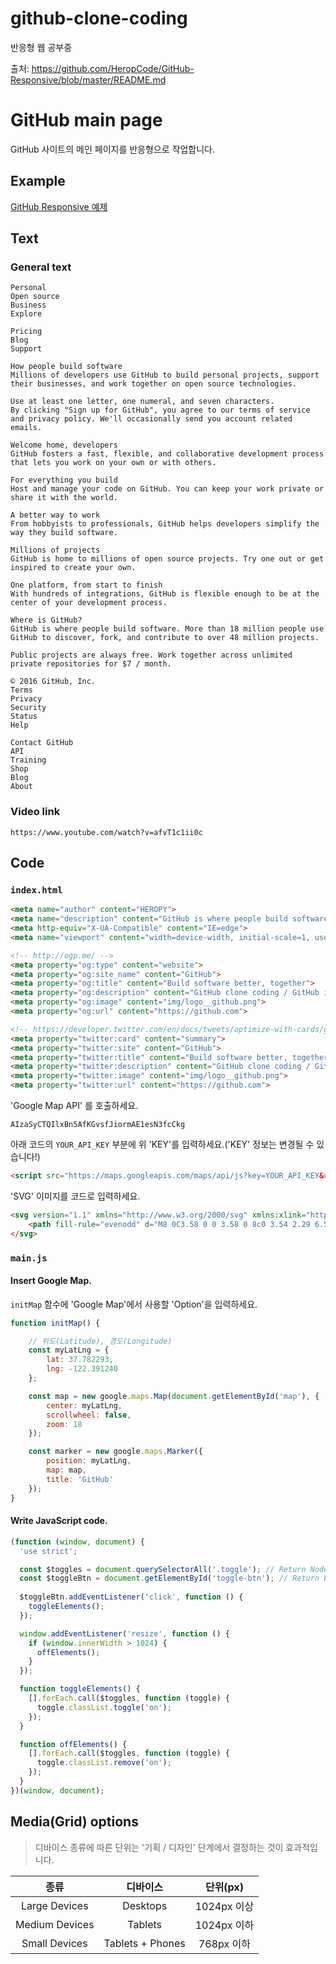 # github-clone-coding
반응형 웹 공부중 

출처: https://github.com/HeropCode/GitHub-Responsive/blob/master/README.md

# GitHub main page

GitHub 사이트의 메인 페이지를 반응형으로 작업합니다.

## Example

[GitHub Responsive 예제](https://heropcode.github.io/GitHub-Responsive/)

## Text

### General text

```
Personal
Open source
Business
Explore

Pricing
Blog
Support

How people build software
Millions of developers use GitHub to build personal projects, support their businesses, and work together on open source technologies.

Use at least one letter, one numeral, and seven characters.
By clicking "Sign up for GitHub", you agree to our terms of service and privacy policy. We'll occasionally send you account related emails.

Welcome home, developers
GitHub fosters a fast, flexible, and collaborative development process that lets you work on your own or with others.

For everything you build
Host and manage your code on GitHub. You can keep your work private or share it with the world.

A better way to work
From hobbyists to professionals, GitHub helps developers simplify the way they build software.

Millions of projects
GitHub is home to millions of open source projects. Try one out or get inspired to create your own.

One platform, from start to finish
With hundreds of integrations, GitHub is flexible enough to be at the center of your development process.

Where is GitHub?
GitHub is where people build software. More than 18 million people use GitHub to discover, fork, and contribute to over 48 million projects.

Public projects are always free. Work together across unlimited private repositories for $7 / month.

© 2016 GitHub, Inc.
Terms
Privacy
Security
Status
Help

Contact GitHub
API
Training
Shop
Blog
About
```

### Video link

```
https://www.youtube.com/watch?v=afvT1c1ii0c
```

## Code

### `index.html`

```html
<meta name="author" content="HEROPY">
<meta name="description" content="GitHub is where people build software. More than 31 million people use GitHub to discover, fork, and contribute to over 100 million projects.">
<meta http-equiv="X-UA-Compatible" content="IE=edge">
<meta name="viewport" content="width=device-width, initial-scale=1, user-scalable=no, maximum-scale=1, minimum-scale=1">

<!-- http://ogp.me/ -->
<meta property="og:type" content="website">
<meta property="og:site_name" content="GitHub">
<meta property="og:title" content="Build software better, together">
<meta property="og:description" content="GitHub clone coding / GitHub is where people build software. More than 31 million people use GitHub to discover, fork, and contribute to over 100 million projects.">
<meta property="og:image" content="img/logo__github.png">
<meta property="og:url" content="https://github.com">

<!-- https://developer.twitter.com/en/docs/tweets/optimize-with-cards/guides/getting-started.html -->
<meta property="twitter:card" content="summary">
<meta property="twitter:site" content="GitHub">
<meta property="twitter:title" content="Build software better, together">
<meta property="twitter:description" content="GitHub clone coding / GitHub is where people build software. More than 31 million people use GitHub to discover, fork, and contribute to over 100 million projects.">
<meta property="twitter:image" content="img/logo__github.png">
<meta property="twitter:url" content="https://github.com">
```

'Google Map API' 를 호출하세요.

```
AIzaSyCTQIlxBn5AfKGvsfJiormAE1esN3fcCkg
```  

아래 코드의 `YOUR_API_KEY` 부분에 위 'KEY'를 입력하세요.('KEY' 정보는 변경될 수 있습니다!)

```html
<script src="https://maps.googleapis.com/maps/api/js?key=YOUR_API_KEY&callback=initMap" async defer></script>
```

'SVG' 이미지를 코드로 입력하세요.

```html
<svg version="1.1" xmlns="http://www.w3.org/2000/svg" xmlns:xlink="http://www.w3.org/1999/xlink" width="24" height="24" viewBox="0 0 16 16" fill="#ccc">
    <path fill-rule="evenodd" d="M8 0C3.58 0 0 3.58 0 8c0 3.54 2.29 6.53 5.47 7.59.4.07.55-.17.55-.38 0-.19-.01-.82-.01-1.49-2.01.37-2.53-.49-2.69-.94-.09-.23-.48-.94-.82-1.13-.28-.15-.68-.52-.01-.53.63-.01 1.08.58 1.23.82.72 1.21 1.87.87 2.33.66.07-.52.28-.87.51-1.07-1.78-.2-3.64-.89-3.64-3.95 0-.87.31-1.59.82-2.15-.08-.2-.36-1.02.08-2.12 0 0 .67-.21 2.2.82.64-.18 1.32-.27 2-.27.68 0 1.36.09 2 .27 1.53-1.04 2.2-.82 2.2-.82.44 1.1.16 1.92.08 2.12.51.56.82 1.27.82 2.15 0 3.07-1.87 3.75-3.65 3.95.29.25.54.73.54 1.48 0 1.07-.01 1.93-.01 2.2 0 .21.15.46.55.38A8.013 8.013 0 0 0 16 8c0-4.42-3.58-8-8-8z"></path>
</svg>
```

### `main.js`

#### Insert Google Map.

`initMap` 함수에 'Google Map'에서 사용할 'Option'을 입력하세요.

```js
function initMap() {

    // 위도(Latitude), 경도(Longitude)
    const myLatLng = {
        lat: 37.782293,
        lng: -122.391240
    };

    const map = new google.maps.Map(document.getElementById('map'), {
        center: myLatLng,
        scrollwheel: false,
        zoom: 18
    });

    const marker = new google.maps.Marker({
        position: myLatLng,
        map: map,
        title: 'GitHub'
    });
}
```

#### Write JavaScript code.

```js
(function (window, document) {
  'use strict';

  const $toggles = document.querySelectorAll('.toggle'); // Return NodeList
  const $toggleBtn = document.getElementById('toggle-btn'); // Return Element
  
  $toggleBtn.addEventListener('click', function () {
    toggleElements();
  });

  window.addEventListener('resize', function () {
    if (window.innerWidth > 1024) {
      offElements();
    }
  });

  function toggleElements() {
    [].forEach.call($toggles, function (toggle) {
      toggle.classList.toggle('on');
    });
  }

  function offElements() {
    [].forEach.call($toggles, function (toggle) {
      toggle.classList.remove('on');
    });
  }
})(window, document);
```

## Media(Grid) options

> 디바이스 종류에 따른 단위는 '기획 / 디자인' 단계에서 결정하는 것이 효과적입니다.

| 종류 | 디바이스 | 단위(px) |
|:---:|:---:|:---:|
| Large Devices | Desktops | 1024px 이상 |
| Medium Devices | Tablets | 1024px 이하 |
| Small Devices | Tablets + Phones | 768px 이하 |
